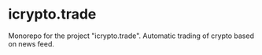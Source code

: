 # icrypto.trade
Monorepo for the project "icrypto.trade". Automatic trading of crypto based on news feed.
